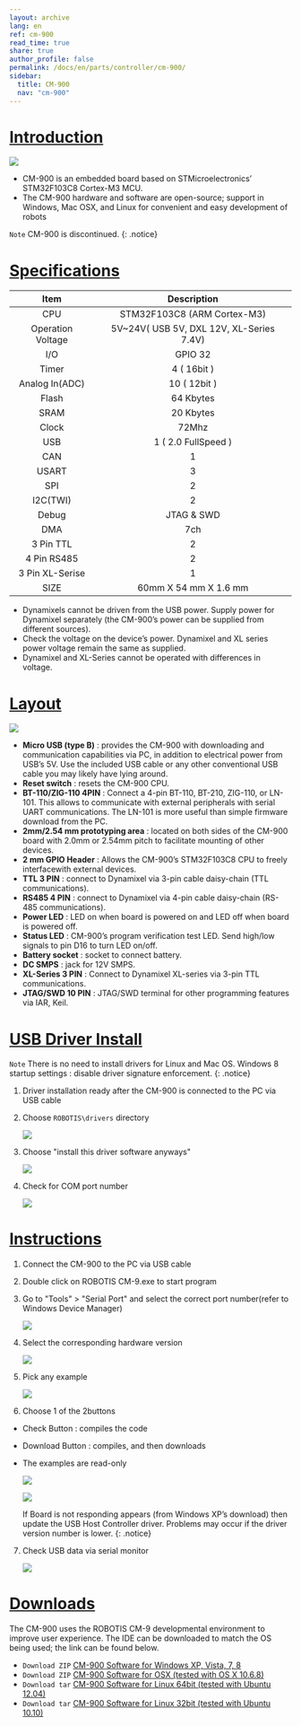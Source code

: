 ```yaml
---
layout: archive
lang: en
ref: cm-900
read_time: true
share: true
author_profile: false
permalink: /docs/en/parts/controller/cm-900/
sidebar:
  title: CM-900
  nav: "cm-900"
---
```



# [Introduction](#introduction)

![](/assets/images/parts/controller/cm-900/cm-900_product.jpg)

- CM-900 is an embedded board based on STMicroelectronics’ STM32F103C8 Cortex-M3 MCU.
- The CM-900 hardware and software are open-source; support in Windows, Mac OSX, and Linux for convenient and easy development of robots

`Note` CM-900 is discontinued.
{: .notice}

# [Specifications](#specifications)

|Item|Description|
|:---:|:---:|
|CPU|STM32F103C8 (ARM Cortex-M3)|
|Operation  Voltage|5V~24V( USB 5V, DXL 12V, XL-Series 7.4V)|
|I/O|GPIO 32|
|Timer|4 ( 16bit )|
|Analog In(ADC)|10 ( 12bit )|
|Flash|64 Kbytes|
|SRAM|20 Kbytes|
|Clock|72Mhz|
|USB|1 ( 2.0 FullSpeed )|
|CAN|1|
|USART|3|
|SPI|2|
|I2C(TWI)|2|
|Debug|JTAG & SWD|
|DMA|7ch|
|3 Pin TTL|2|
|4 Pin RS485|2|
|3 Pin XL-Serise|1|
|SIZE|60mm X 54 mm X 1.6 mm|


- Dynamixels cannot be driven from the USB power. Supply power for Dynamixel separately (the CM-900’s power can be supplied from different sources).
- Check the voltage on the device’s power. Dynamixel and XL series power voltage remain the same as supplied.
- Dynamixel and XL-Series cannot be operated with differences in voltage.

# [Layout](#layout)

![](/assets/images/parts/controller/cm-900/cm-900_01.png)

- **Micro USB (type B)** : provides the CM-900 with downloading and communication capabilities via PC, in addition to electrical power from USB’s 5V. Use the included USB cable or any other conventional USB cable you may likely have lying around.
- **Reset switch** : resets the CM-900 CPU.
- **BT-110/ZIG-110 4PIN** : Connect a 4-pin BT-110, BT-210, ZIG-110, or LN-101. This allows to communicate with external peripherals with serial UART communications. The LN-101 is more useful than simple firmware download from the PC.
- **2mm/2.54 mm prototyping area** : located on both sides of the CM-900 board with 2.0mm or 2.54mm pitch to facilitate mounting of other devices.
- **2 mm GPIO Header** :  Allows the CM-900’s STM32F103C8 CPU to freely interfacewith external devices.
- **TTL 3 PIN** : connect to Dynamixel via 3-pin cable daisy-chain (TTL communications).
- **RS485 4 PIN** : connect to Dynamixel via 4-pin cable daisy-chain (RS-485 communications).
- **Power LED** : LED on when board is powered on and LED off when board is powered off.
- **Status LED** : CM-900’s program verification test LED. Send high/low signals to pin D16 to turn LED on/off.
- **Battery socket** : socket to connect battery.
- **DC SMPS** : jack for 12V SMPS.
- **XL-Series 3 PIN** : Connect to Dynamixel XL-series via 3-pin TTL communications.
- **JTAG/SWD 10 PIN** : JTAG/SWD terminal for other programming features via IAR, Keil.

# [USB Driver Install](#usb-driver-install)

`Note` There is no need to install drivers for Linux and Mac OS. Windows 8 startup settings : disable driver signature enforcement.
{: .notice}
 
1. Driver installation ready after the CM-900 is connected to the PC via USB cable
 
2. Choose `ROBOTIS\drivers` directory

    ![](/assets/images/parts/controller/cm-900/cm-900_02.gif)
 
3. Choose "install this driver software anyways"

    ![](/assets/images/parts/controller/cm-900/cm-900_03.gif)
 
4. Check for COM port number

    ![](/assets/images/parts/controller/cm-900/cm-900_04.gif)

# [Instructions](#instructions)

1. Connect the CM-900 to the PC via USB cable
 
2. Double click on ROBOTIS CM-9.exe to start program
 
3. Go to "Tools" > "Serial Port" and select the correct port number(refer to Windows Device Manager)

    ![](/assets/images/parts/controller/cm-900/cm-900_05.gif)
 
4. Select the corresponding hardware version

    ![](/assets/images/parts/controller/cm-900/cm-900_06.gif)
 
5. Pick any example

    ![](/assets/images/parts/controller/cm-900/cm-900_07.gif)
 
6. Choose 1 of the 2buttons
  - Check Button : compiles the code
  - Download Button : compiles, and then downloads
  - The examples are read-only

    ![](/assets/images/parts/controller/cm-900/cm-900_08.png)
    
    ![](/assets/images/parts/controller/cm-900/cm-900_09.png)
  
    If Board is not responding appears (from Windows XP’s download) then update the USB Host Controller driver. Problems may occur if the driver version number is lower.
    {: .notice}
 
7. Check USB data via serial monitor

    ![](/assets/images/parts/controller/cm-900/cm-900_10.png)

# [Downloads](#downloads)

The CM-900 uses the ROBOTIS CM-9 developmental environment to improve user experience. The IDE can be downloaded to match the OS being used; the  link can be found below.

- `Download ZIP` [CM-900 Software for Windows XP, Vista, 7, 8](http://www.robotis.com/download/software/CM-9/ROBOTIS_CM9-v1.0.0-windows.zip)
- `Download ZIP` [CM-900 Software for OSX (tested with OS X 10.6.8)](http://www.robotis.com/download/software/CM-9/ROBOTIS_CM9-v1.0.0-macosx.dmg)
- `Download tar` [CM-900 Software for Linux 64bit (tested with Ubuntu 12.04)](http://www.robotis.com/download/software/CM-9/ROBOTIS_CM9-v1.0.0-linux64.tar.gz)
- `Download tar` [CM-900 Software for Linux 32bit (tested with Ubuntu 10.10)](http://www.robotis.com/download/software/CM-9/ROBOTIS_CM9-v1.0.0-linux32.tar.gz)

[RoboPlus Task]: /docs/en/software/rplus1/task/getting_started/
[RoboPlus Motion]: ???/docs/en/software/rplus1/motion/getting_started/
[RoboPlus Manager]: ???
[Embedded C]: ???/docs/en/software/sdk/embedded/
[Number of pressed Start button]: /docs/en/software/rplus1/task/programming_02/#button-count
[Start button]: /docs/en/software/rplus1/task/programming_02/#button-count
[LN-101]: /docs/en/parts/interface/ln-101/
[ZIG-110]: /docs/en/parts/communication/zig-110/
[BT-110]: /docs/en/parts/communication/bt-110/
[BT-210]: /docs/en/parts/communication/bt-210/
[CM-510]: /docs/en/parts/controller/cm-510/#fuse-replacement
[Automatic Turn-off]: /docs/en/software/rplus1/task/programming_02/#powersave-timer
[Firmware Update]: ???Roboplus
[Pin Assignment]: /docs/en/dxl/ax/ax-12a/#pin-assignment
